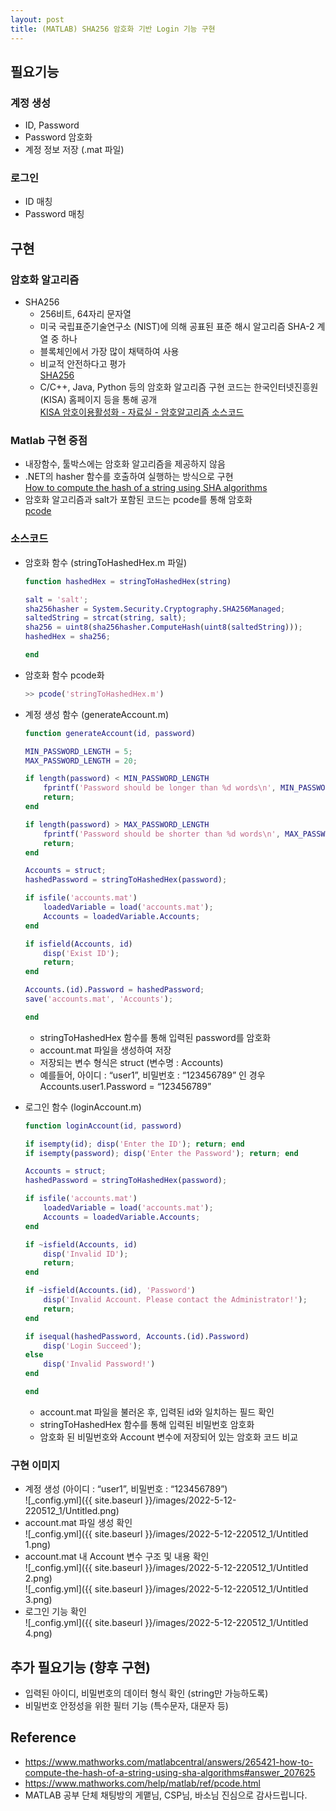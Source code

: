 ```yaml
---
layout: post
title: (MATLAB) SHA256 암호화 기반 Login 기능 구현
---
```


## 필요기능

### 계정 생성

- ID, Password
- Password 암호화
- 계정 정보 저장 (.mat 파일)

### 로그인

- ID 매칭
- Password 매칭

## 구현

### 암호화 알고리즘

- SHA256
  - 256비트, 64자리 문자열
  - 미국 국립표준기술연구소 (NIST)에 의해 공표된 표준 해시 알고리즘 SHA-2 계열 중 하나
  - 블록체인에서 가장 많이 채택하여 사용
  - 비교적 안전하다고 평가  
    [SHA256](http://wiki.hash.kr/index.php/SHA256#cite_note-.EC.9A.B0.EC.9E.AC-1)
  - C/C++, Java, Python 등의 암호화 알고리즘 구현 코드는 한국인터넷진흥원 (KISA) 홈페이지 등을 통해 공개  
    [KISA 암호이용활성화 - 자료실 - 암호알고리즘 소스코드](https://seed.kisa.or.kr/kisa/Board/21/detailView.do)

### Matlab 구현 중점

- 내장함수, 툴박스에는 암호화 알고리즘을 제공하지 않음
- .NET의 hasher 함수를 호출하여 실행하는 방식으로 구현  
  [How to compute the hash of a string using SHA algorithms](https://www.mathworks.com/matlabcentral/answers/265421-how-to-compute-the-hash-of-a-string-using-sha-algorithms#answer_207625)
- 암호화 알고리즘과 salt가 포함된 코드는 pcode를 통해 암호화  
  [pcode](https://www.mathworks.com/help/matlab/ref/pcode.html)

### 소스코드

- 암호화 함수 (stringToHashedHex.m 파일)

  ```matlab
  function hashedHex = stringToHashedHex(string)

  salt = 'salt';
  sha256hasher = System.Security.Cryptography.SHA256Managed;
  saltedString = strcat(string, salt);
  sha256 = uint8(sha256hasher.ComputeHash(uint8(saltedString)));
  hashedHex = sha256;

  end
  ```

- 암호화 함수 pcode화
  ```matlab
  >> pcode('stringToHashedHex.m')
  ```
- 계정 생성 함수 (generateAccount.m)

  ```matlab
  function generateAccount(id, password)

  MIN_PASSWORD_LENGTH = 5;
  MAX_PASSWORD_LENGTH = 20;

  if length(password) < MIN_PASSWORD_LENGTH
      fprintf('Password should be longer than %d words\n', MIN_PASSWORD_LENGTH);
      return;
  end

  if length(password) > MAX_PASSWORD_LENGTH
      fprintf('Password should be shorter than %d words\n', MAX_PASSWORD_LENGTH);
      return;
  end

  Accounts = struct;
  hashedPassword = stringToHashedHex(password);

  if isfile('accounts.mat')
      loadedVariable = load('accounts.mat');
      Accounts = loadedVariable.Accounts;
  end

  if isfield(Accounts, id)
      disp('Exist ID');
      return;
  end

  Accounts.(id).Password = hashedPassword;
  save('accounts.mat', 'Accounts');

  end
  ```

  - stringToHashedHex 함수를 통해 입력된 password를 암호화
  - account.mat 파일을 생성하여 저장
  - 저장되는 변수 형식은 struct (변수명 : Accounts)
  - 예를들어, 아이디 : “user1”, 비밀번호 : “123456789” 인 경우 Accounts.user1.Password = “123456789”

- 로그인 함수 (loginAccount.m)

  ```matlab
  function loginAccount(id, password)

  if isempty(id); disp('Enter the ID'); return; end
  if isempty(password); disp('Enter the Password'); return; end

  Accounts = struct;
  hashedPassword = stringToHashedHex(password);

  if isfile('accounts.mat')
      loadedVariable = load('accounts.mat');
      Accounts = loadedVariable.Accounts;
  end

  if ~isfield(Accounts, id)
      disp('Invalid ID');
      return;
  end

  if ~isfield(Accounts.(id), 'Password')
      disp('Invalid Account. Please contact the Administrator!');
      return;
  end

  if isequal(hashedPassword, Accounts.(id).Password)
      disp('Login Succeed');
  else
      disp('Invalid Password!')
  end

  end
  ```

  - account.mat 파일을 불러온 후, 입력된 id와 일치하는 필드 확인
  - stringToHashedHex 함수를 통해 입력된 비밀번호 암호화
  - 암호화 된 비밀번호와 Account 변수에 저장되어 있는 암호화 코드 비교

### 구현 이미지

- 계정 생성 (아이디 : “user1”, 비밀번호 : “123456789”)  
  ![_config.yml]({{ site.baseurl }}/images/2022-5-12-220512_1/Untitled.png)
- account.mat 파일 생성 확인  
  ![_config.yml]({{ site.baseurl }}/images/2022-5-12-220512_1/Untitled 1.png)
- account.mat 내 Account 변수 구조 및 내용 확인  
  ![_config.yml]({{ site.baseurl }}/images/2022-5-12-220512_1/Untitled 2.png)  
  ![_config.yml]({{ site.baseurl }}/images/2022-5-12-220512_1/Untitled 3.png)
- 로그인 기능 확인  
  ![_config.yml]({{ site.baseurl }}/images/2022-5-12-220512_1/Untitled 4.png)

## 추가 필요기능 (향후 구현)

- 입력된 아이디, 비밀번호의 데이터 형식 확인 (string만 가능하도록)
- 비밀번호 안정성을 위한 필터 기능 (특수문자, 대문자 등)

## Reference

- https://www.mathworks.com/matlabcentral/answers/265421-how-to-compute-the-hash-of-a-string-using-sha-algorithms#answer_207625
- https://www.mathworks.com/help/matlab/ref/pcode.html
- MATLAB 공부 단체 채팅방의 게맽님, CSP님, 바소님 진심으로 감사드립니다.
